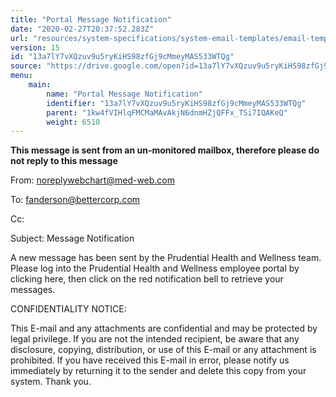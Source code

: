 ```yaml
---
title: "Portal Message Notification"
date: "2020-02-27T20:37:52.283Z"
url: "resources/system-specifications/system-email-templates/email-templates-from-chart/portal-message-notification.html"
version: 15
id: "13a7lY7vXQzuv9u5ryKiHS98zfGj9cMmeyMAS533WTQg"
source: "https://drive.google.com/open?id=13a7lY7vXQzuv9u5ryKiHS98zfGj9cMmeyMAS533WTQg"
menu:
    main:
        name: "Portal Message Notification"
        identifier: "13a7lY7vXQzuv9u5ryKiHS98zfGj9cMmeyMAS533WTQg"
        parent: "1kw4fVIHlqFMCMaMAvAkjN6dnmHZjQFFx_TSi7IQAKeQ"
        weight: 6510
---
```

****This message is sent from an un-monitored mailbox, therefore please do not reply to this message****

From: noreplywebchart@med-web.com

To: fanderson@bettercorp.com

Cc:

Subject: Message Notification

A new message has been sent by the Prudential Health and Wellness team. Please log into the Prudential Health and Wellness employee portal by clicking <WCPATLINK F="nmc" URL="autopatid=1" USE_BASEURL="1">here</WCPATLINK>, then click on the red notification bell to retrieve your messages.



CONFIDENTIALITY NOTICE:

This E-mail and any attachments are confidential and may be protected by legal privilege. If you are not the intended recipient, be aware that any disclosure, copying, distribution, or use of this E-mail or any attachment is prohibited. If you have received this E-mail in error, please notify us immediately by returning it to the sender and delete this copy from your system. Thank you.



